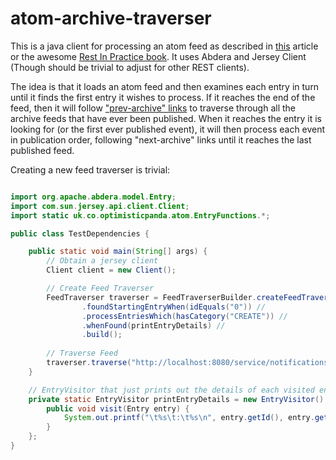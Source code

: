 atom-archive-traverser
======================

This is a java client for processing an atom feed as described in [this](http://answers.oreilly.com/topic/2153-rest-in-practice-how-to-use-atom-for-event-driven-systems/) article or the awesome [Rest In Practice book](http://www.amazon.co.uk/REST-Practice-Hypermedia-Systems-Architecture/dp/0596805829).
It uses Abdera and Jersey Client (Though should be trivial to adjust for other REST clients).

The idea is that it loads an atom feed and then examines each entry in turn until it finds the first entry it wishes to process.
If it reaches the end of the feed, then it will follow ["prev-archive" links](http://tools.ietf.org/html/rfc5005) to traverse through all the archive feeds that have ever been published. 
When it reaches the entry it is looking for (or the first ever published event), it will then process each event in publication order, following "next-archive" links until it reaches the last published feed.

Creating a new feed traverser is trivial:
```java

import org.apache.abdera.model.Entry;
import com.sun.jersey.api.client.Client;
import static uk.co.optimisticpanda.atom.EntryFunctions.*;

public class TestDependencies {

    public static void main(String[] args) {
        // Obtain a jersey client
        Client client = new Client();

        // Create Feed Traverser
        FeedTraverser traverser = FeedTraverserBuilder.createFeedTraverser(client)//
                .foundStartingEntryWhen(idEquals("0")) //
                .processEntriesWhich(hasCategory("CREATE")) //
                .whenFound(printEntryDetails) //
                .build();
        
        // Traverse Feed
        traverser.traverse("http://localhost:8080/service/notifications/");
    }

    // EntryVisitor that just prints out the details of each visited entry.  
    private static EntryVisitor printEntryDetails = new EntryVisitor() {
        public void visit(Entry entry) {
            System.out.printf("\t%s\t:\t%s\n", entry.getId(), entry.getTitle());
        }
    };
}

```
